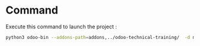 # Command
Execute this command to launch the project :

```bash
python3 odoo-bin --addons-path=addons,../odoo-technical-training/  -d mydb -u estate --dev xml```